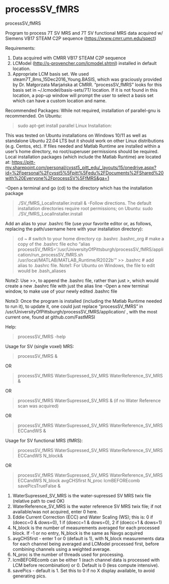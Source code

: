 # processSV_fMRS

processSV_fMRS

Program to process 7T SV MRS and 7T SV functional MRS data acquired w/ Siemens VB17 STEAM C2P sequence (https://www.cmrr.umn.edu/spect)

Requirements:

1) Data acquired with CMRR VB17 STEAM C2P sequence
2) LCModel (http://s-provencher.com/lcmodel.shtml) installed in default location.
3) Appropriate LCM basis set. We used steam7T_8ms_15Dec2016_Young.BASIS, which was graciously provided by Dr. Małgorzata Marjańska at CMRR.
“processSV_fMRS” looks for this basis set in ~/.lcmodel/basis-sets/7T/ location. If it is not found in this location, a pop-up window will prompt the user to select a basis set which can have a custom location and name. 

Recommended Packages: While not required, installation of parallel-gnu is recommended.
On Ubuntu:
>sudo apt-get install parallel
Linux Installation:

This was tested on Ubuntu installations on Windows 10/11 as well as standalone Ubuntu 22.04 LTS  but it should work on other Linux distributions (e.g. Centos, etc).
If files needed and Matlab Runtime are installed within a user’s home directory, no root/superuser permissions should be required. Local installation packages (which include the Matlab Runtime) are located at:
https://pitt-my.sharepoint.com/personal/cvsst5_pitt_edu/_layouts/15/onedrive.aspx?id=%2Fpersonal%2Fcvsst5%5Fpitt%5Fedu%2FDocuments%2FShared%20with%20Everyone%2FprocessSV%5FfMRS&ga=1

-Open a terminal and go (cd) to the directory which has the installation package
> ./SV_fMRS_LocalInstaller.install &
-Follow directions. The default installation directories require root permissions; on Ubuntu:
> sudo ./SV_fMRS_LocalInstaller.install

Add an alias to your .bashrc file (use your favorite editor or, as follows, replacing the path/username here with your installation directory):
> cd ~   								# switch to your home directory
> cp .bashrc .bashrc_org            					# make a copy of the .bashrc file
> echo “alias processSV_fMRS='/usr/UniversityOfPittsburgh/processSV_fMRS/application/run_processSV_fMRS.sh /usr/local/MATLAB/MATLAB_Runtime/R2022b'” >> .bashrc    # add alias to .bashrc file. Note1: For Ubuntu on Windows, the file to edit would be .bash_aliases

Note2: Use >>, to append the .bashrc file, rather than just >, which would create a new .bashrc file with just the alias line
-Open a new terminal window, to make use of your newly edited .bashrc file

Note3: Once the program is installed (including the Matlab Runtime needed to run it), to update it, one could just replace “processSV_fMRS” in /usr/UniversityOfPittsburgh/processSV_fMRS/application/ , with the most current one, found at github.com/FastMRSI

Help:

> processSV_fMRS -help

Usage for SV (single voxel) MRS:

> processSV_fMRS &

OR

> processSV_fMRS WaterSupressed_SV_MRS WaterReference_SV_MRS &

OR 

>  processSV_fMRS WaterSupressed_SV_MRS & (if no Water Reference scan was acquired)

OR

> processSV_fMRS WaterSupressed_SV_MRS WaterReference_SV_MRS ECCandWS &


Usage for SV functional MRS (fMRS):

> processSV_fMRS WaterSupressed_SV_MRS WaterReference_SV_MRS ECCandWS N_block&

OR

> processSV_fMRS WaterSupressed_SV_MRS WaterReference_SV_MRS ECCandWS N_block avgCHSfirst N_proc lcmBEFOREcomb savePicsTrueFalse &



1) WaterSupressed_SV_MRS is the water-supressed SV MRS twix file (relative path to cwd OK)
2) WaterReference_SV_MRS is the water reference SV MRS twix file; if not available/was not acquired, enter 0 here.
3) Eddie Current Correction (ECC) and Water Scaling (WS);  this is: 0 if (doecc=0 & dows=0), 1 if (doecc=1 & dows=0), 2 if (doecc=1 & dows=1)
4) N_block is the number of measurements averaged for each processed block. If -1 or no entry, N_block is the same as Navgs acquired
5) avgCHSfirst - enter 1 or 0 (default is 1), with N_block measurements data for each channel being averaged and LCModel processed first, before combining channels using a weighted average.
6) N_proc is the number of threads used for processing.
7) lcmBEFOREcomb can be either 1 (each channel data is processed with LCM before recombination) or 0. Default is 0 (less compute intensive).
8) savePics - default is 1. Set this to 0 if no X display available, to avoid generating pics.
